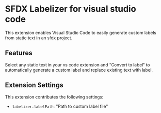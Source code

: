 # SFDX Labelizer for visual studio code

This extension enables Visual Studio Code to easily generate custom labels from static text in an sfdx project.

## Features

Select any static text in your vs code extension and "Convert to label" to automatically generate a custom label and replace existing text with label.

## Extension Settings
This extension contributes the following settings:

* `labelizer.labelPath`: "Path to custom label file"